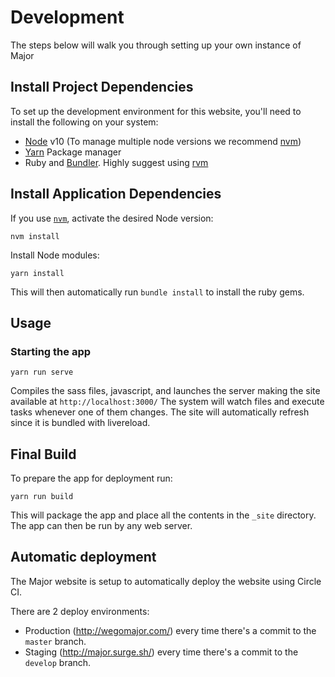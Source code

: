 # Development

The steps below will walk you through setting up your own instance of Major

## Install Project Dependencies
To set up the development environment for this website, you'll need to install the following on your system:

- [Node](http://nodejs.org/) v10 (To manage multiple node versions we recommend [nvm](https://github.com/creationix/nvm))
- [Yarn](https://yarnpkg.com/) Package manager
- Ruby and [Bundler](http://bundler.io/). Highly suggest using [rvm](https://rvm.io/)

## Install Application Dependencies

If you use [`nvm`](https://github.com/creationix/nvm), activate the desired Node version:

```
nvm install
```

Install Node modules:

```
yarn install
```

This will then automatically run `bundle install` to install the ruby gems.

## Usage

### Starting the app

```
yarn run serve
```
Compiles the sass files, javascript, and launches the server making the site available at `http://localhost:3000/`
The system will watch files and execute tasks whenever one of them changes.
The site will automatically refresh since it is bundled with livereload.

## Final Build
To prepare the app for deployment run:

```
yarn run build
```
This will package the app and place all the contents in the `_site` directory.
The app can then be run by any web server.

## Automatic deployment
The Major website is setup to automatically deploy the website using Circle CI.

There are 2 deploy environments:
- Production (http://wegomajor.com/) every time there's a commit to the `master` branch.
- Staging (http://major.surge.sh/) every time there's a commit to the `develop` branch.
